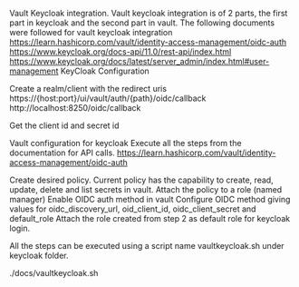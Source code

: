 Vault Keycloak integration.
Vault keycloak integration is of 2 parts, the first part in keycloak and the second part in vault.
The following documents were followed for vault keycloak integration
https://learn.hashicorp.com/vault/identity-access-management/oidc-auth
https://www.keycloak.org/docs-api/11.0/rest-api/index.html
https://www.keycloak.org/docs/latest/server_admin/index.html#user-management
KeyCloak Configuration


Create a realm/client with the redirect uris
https://{host:port}/ui/vault/auth/{path}/oidc/callback
http://localhost:8250/oidc/callback


Get the client id and secret id


Vault configuration for keycloak
Execute all the steps from the documentation for API calls.
https://learn.hashicorp.com/vault/identity-access-management/oidc-auth

Create desired policy. Current policy has the capability to create, read, update, delete and list secrets in vault.
Attach the policy to a role (named manager)
Enable OIDC auth method in vault
Configure OIDC method giving values for oidc_discovery_url, oid_client_id, oidc_client_secret and default_role
Attach the role created from step 2 as default role for keycloak login.

All the steps can be executed using a script name vaultkeycloak.sh under keycloak folder.

./docs/vaultkeycloak.sh